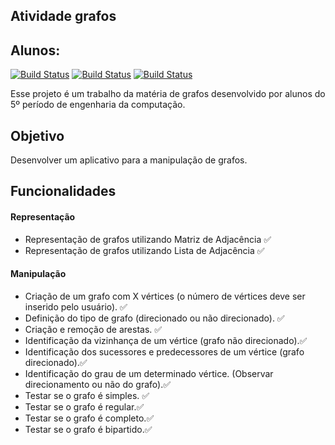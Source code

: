 
## Atividade grafos

 
## **Alunos:**
[![Build Status](https://dabuttonfactory.com/button.png?t=Mariana+Aram&f=Open+Sans-Bold&ts=12&tc=f6b26b&hp=26&vp=12&c=11&bgt=unicolored&bgc=fff2cc&shs=1&shc=ccc&sho=s)](https://github.com/marianaaram) [![Build Status](https://dabuttonfactory.com/button.png?t=Marcos+Victor&f=Open+Sans-Bold&ts=12&tc=f6b26b&hp=26&vp=12&c=11&bgt=unicolored&bgc=fff2cc&shs=1&shc=ccc&sho=s)](https://github.com/marcosVictorM) [![Build Status](https://dabuttonfactory.com/button.png?t=Yago++Garzon&f=Open+Sans-Bold&ts=12&tc=f6b26b&hp=26&vp=12&c=11&bgt=unicolored&bgc=fff2cc&shs=1&shc=ccc&sho=s)](https://github.com/yagogarzon)

Esse projeto é um trabalho da matéria de grafos desenvolvido por alunos do 5º período de engenharia da computação.

## Objetivo
Desenvolver um aplicativo para a manipulação de grafos.

## Funcionalidades 

#### Representação
- Representação de grafos utilizando Matriz de Adjacência ✅
 - Representação de grafos utilizando Lista de Adjacência ✅
 

#### Manipulação
-  Criação de um grafo com X vértices (o número de vértices deve ser inserido pelo usuário). ✅
- Definição do tipo de grafo (direcionado ou não direcionado). ✅
- Criação e remoção de arestas. ✅
- Identificação da vizinhança de um vértice (grafo não direcionado).✅
- Identificação dos sucessores e predecessores de um vértice (grafo direcionado).✅
- Identificação do grau de um determinado vértice. (Observar direcionamento ou não do grafo).✅
- Testar se o grafo é simples. ✅
- Testar se o grafo é regular.✅
- Testar se o grafo é completo.✅
- Testar se o grafo é bipartido.✅
